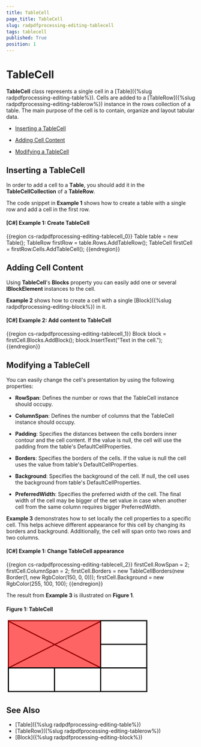 ```yaml
---
title: TableCell
page_title: TableCell
slug: radpdfprocessing-editing-tablecell
tags: tablecell
published: True
position: 1
---
```


# TableCell



__TableCell__ class represents a single cell in a [Table]({%slug radpdfprocessing-editing-table%}). Cells are added to a [TableRow]({%slug radpdfprocessing-editing-tablerow%}) instance in the rows collection of a table. The main purpose of the cell is to contain, organize and layout tabular data.
      

* [Inserting a TableCell](#inserting-a-tablecell)

* [Adding Cell Content](#adding-cell-content)

* [Modifying a TableCell](#modifying-a-tablecell)


## Inserting a TableCell

In order to add a cell to а __Тable__, you should add it in the __TableCellCollection__ of a __TableRow__.
        

The code snippet in __Example 1__ shows how to create a table with a single row and add a cell in the first row.
        

#### __[C#] Example 1: Create TableCell__

{{region cs-radpdfprocessing-editing-tablecell_0}}
	Table table = new Table();
	TableRow firstRow = table.Rows.AddTableRow();
	TableCell firstCell = firstRow.Cells.AddTableCell();
{{endregion}}



## Adding Cell Content

Using __TableCell__'s __Blocks__ property you can easily add one or several __IBlockElement__ instances to the cell.
        

__Example 2__ shows how to create a cell with a single [Block]({%slug radpdfprocessing-editing-block%}) in it.
        

#### __[C#] Example 2: Add content to TableCell__

{{region cs-radpdfprocessing-editing-tablecell_1}}
	Block block = firstCell.Blocks.AddBlock();
	block.InsertText("Text in the cell.");
{{endregion}}



## Modifying a TableCell

You can easily change the cell's presentation by using the following properties:
        

* __RowSpan__: Defines the number or rows that the TableCell instance should occupy.
            

* __ColumnSpan__: Defines the number of columns that the TableCell instance should occupy.
            

* __Padding__: Specifies the distances between the cells borders inner contour and the cell content. If the value is null, the cell will use the padding from the table's DefaultCellProperties.
            

* __Borders__: Specifies the borders of the cells. If the value is null the cell uses the value from table's DefaultCellProperties.
            

* __Background__: Specifies the background of the cell. If null, the cell uses the background from table's DefaultCellProperties.
            
* __PreferredWidth__: Specifies the preferred width of the cell. The final width of the cell may be bigger of the set value in case when another cell from the same column requires bigger PreferredWidth.

__Example 3__ demonstrates how to set locally the cell properties to a specific cell. This helps achieve different appearance for this cell by changing its borders and background. Additionally, the cell will span onto two rows and two columns.
        

#### __[C#] Example 1: Change TableCell appearance__

{{region cs-radpdfprocessing-editing-tablecell_2}}
	firstCell.RowSpan = 2;
	firstCell.ColumnSpan = 2;
	firstCell.Borders = new TableCellBorders(new Border(1, new RgbColor(150, 0, 0)));
	firstCell.Background = new RgbColor(255, 100, 100);
{{endregion}}



The result from __Example 3__ is illustrated on __Figure 1__.
        

#### Figure 1: TableCell 
![Rad Pdf Processing Editing Table Cell 01](images/RadPdfProcessing_Editing_TableCell_01.png)

## See Also

 * [Table]({%slug radpdfprocessing-editing-table%})
 * [TableRow]({%slug radpdfprocessing-editing-tablerow%})
 * [Block]({%slug radpdfprocessing-editing-block%})
